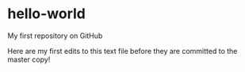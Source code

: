 # hello-world
My first repository on GitHub

Here are my first edits to this text file before they are committed to the master copy!
